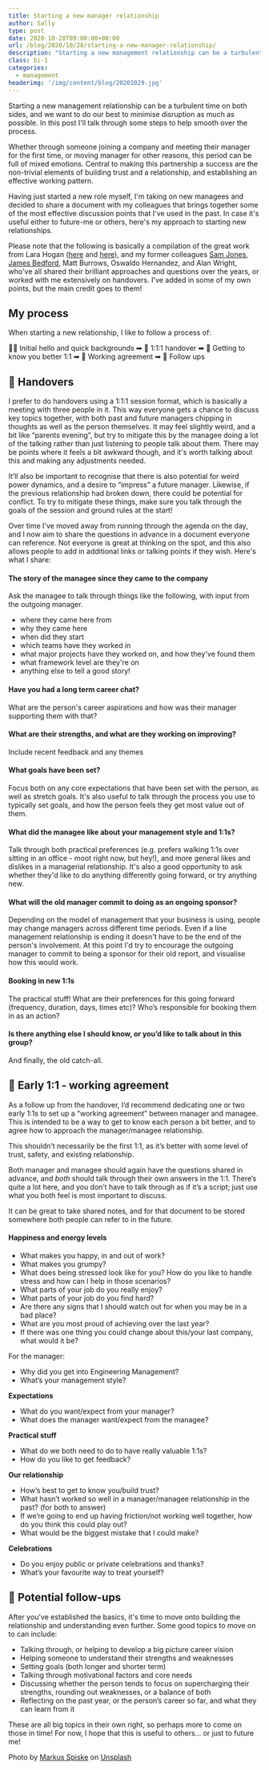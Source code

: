 ```yaml
---
title: Starting a new manager relationship
author: Sally
type: post
date: 2020-10-28T09:00:00+00:00
url: /blog/2020/10/28/starting-a-new-manager-relationship/
description: "Starting a new management relationship can be a turbulent time on both sides, and we want to do our best to minimise disruption as much as possible. In this post I'll talk through some steps to help smooth over the process."
class: bi-1
categories:
  - management
headerimg: '/img/content/blog/20201029.jpg'
---
```


<p class="lede">Starting a new management relationship can be a turbulent time on both sides, and we want to do our best to minimise disruption as much as possible. In this post I'll talk through some steps to help smooth over the process.</p>

Whether through someone joining a company and meeting their manager for the first time, or moving manager for other reasons, this period can be full of mixed emotions. Central to making this partnership a success are the non-trivial elements of building trust and a relationship, and establishing an effective working pattern. 

Having just started a new role myself, I'm taking on new managees and decided to share a document with my colleagues that brings together some of the most effective discussion points that I've used in the past. In case it's useful either to future-me or others, here's my approach to starting new relationships.

Please note that the following is basically a compilation of the great work from Lara Hogan ([here](https://larahogan.me/blog/first-one-on-one-questions/) and [here](https://larahogan.me/blog/manager-handoffs/)), and my former colleagues [Sam Jones](https://adventuresinengineeringmanagement.wordpress.com/2020/04/28/starting-a-new-working-relationship-on-the-right-footing/), [James Bedford](https://www.jame.es/), Matt Burrows, Oswaldo Hernandez, and Alan Wright, who've all shared their brilliant approaches and questions over the years, or worked with me extensively on handovers. I've added in some of my own points, but the main credit goes to them!

## My process
When starting a new relationship, I like to follow a process of:

👋🏻 Initial hello and quick backgrounds ➡
🤝 1:1:1 handover ➡
🍵 Getting to know you better 1:1  ➡ 
📜 Working agreement  ➡ 
🚀 Follow ups

## 🤝 Handovers
I prefer to do handovers using a 1:1:1 session format, which is basically a meeting with three people in it. This way everyone gets a chance to discuss key topics together, with both past and future managers chipping in thoughts as well as the person themselves. It may feel slightly weird, and a bit like “parents evening”, but try to mitigate this by the managee doing a lot of the talking rather than just listening to people talk about them. There may be points where it feels a bit awkward though, and it's worth talking about this and making any adjustments needed.

It’ll also be important to recognise that there is also potential for weird power dynamics, and a desire to “impress” a future manager. Likewise, if the previous relationship had broken down, there could be potential for conflict. To try to mitigate these things, make sure you talk through the goals of the session and ground rules at the start!

Over time I've moved away from running through the agenda on the day, and I now aim to share the questions in advance in a document everyone can reference. Not everyone is great at thinking on the spot, and this also allows people to add in additional links or talking points if they wish. Here's what I share:

#### The story of the managee since they came to the company
Ask the managee to talk through things like the following, with input from the outgoing manager.

* where they came here from
* why they came here
* when did they start
* which teams have they worked in
* what major projects have they worked on, and how they've found them
* what framework level are they're on
* anything else to tell a good story!


#### Have you had a long term career chat?
What are the person's career aspirations and how was their manager supporting them with that?

#### What are their strengths, and what are they working on improving?
Include recent feedback and any themes

#### What goals have been set?
Focus both on any core expectations that have been set with the person, as well as stretch goals. It's also useful to talk through the process you use to typically set goals, and how the person feels they get most value out of them.

#### What did the managee like about your management style and 1:1s?
Talk through both practical preferences (e.g. prefers walking 1:1s over sitting in an office - moot right now, but hey!), and more general likes and dislikes in a managerial relationship. It's also a good opportunity to ask whether they'd like to do anything differently going forward, or try anything new.

#### What will the old manager commit to doing as an ongoing sponsor?
Depending on the model of management that your business is using, people may change managers across different time periods. Even if a line management relationship is ending it doesn't have to be the end of the person's involvement. At this point I'd try to encourage the outgoing manager to commit to being a sponsor for their old report, and visualise how this would work.

#### Booking in new 1:1s
The practical stuff! What are their preferences for this going forward (frequency, duration, days, times etc)? Who’s responsible for booking them in as an action?

#### Is there anything else I should know, or you’d like to talk about in this group?
And finally, the old catch-all.


## 📜 Early 1:1 - working agreement
As a follow up from the handover, I’d recommend dedicating one or two early 1:1s to set up a “working agreement” between manager and managee. This is intended to be a way to get to know each person a bit better, and to agree how to approach the manager/managee relationship.

This shouldn’t necessarily be the first 1:1, as it’s better with some level of trust, safety, and existing relationship.

Both manager and managee should again have the questions shared in advance, and _both_ should talk through their own answers in the 1:1. There’s quite a lot here, and you don’t have to talk through as if it’s a script; just use what you both feel is most important to discuss.

It can be great to take shared notes, and for that document to be stored somewhere both people can refer to in the future.

#### Happiness and energy levels

* What makes you happy, in and out of work?
* What makes you grumpy?
* What does being stressed look like for you? How do you like to handle stress and how can I help in those scenarios?
* What parts of your job do you really enjoy?
* What parts of your job do you find hard?
* Are there any signs that I should watch out for when you may be in a bad place?
* What are you most proud of achieving over the last year?
* If there was one thing you could change about this/your last company, what would it be?

For the manager:
* Why did you get into Engineering Management?
* What’s your management style?


**Expectations**
* What do you want/expect from your manager?
* What does the manager want/expect from the managee?

**Practical stuff**
* What do we both need to do to have really valuable 1:1s?
* How do you like to get feedback?

**Our relationship**
* How’s best to get to know you/build trust?
* What hasn’t worked so well in a manager/managee relationship in the past? (for both to answer)
* If we’re going to end up having friction/not working well together, how do you think this could play out?
* What would be the biggest mistake that I could make? 

**Celebrations**
* Do you enjoy public or private celebrations and thanks?
* What’s your favourite way to treat yourself?

## 🚀 Potential follow-ups
After you've established the basics, it's time to move onto building the relationship and understanding even further. Some good topics to move on to can include:

* Talking through, or helping to develop a big picture career vision
* Helping someone to understand their strengths and weaknesses
* Setting goals (both longer and shorter term)
* Talking through motivational factors and core needs
* Discussing whether the person tends to focus on supercharging their strengths, rounding out weaknesses, or a balance of both
* Reflecting on the past year, or the person’s career so far, and what they can learn from it

These are all big topics in their own right, so perhaps more to come on those in time! For now, I hope that this is useful to others... or just to future me!

<span>Photo by <a href="https://unsplash.com/@markusspiske?utm_source=unsplash&amp;utm_medium=referral&amp;utm_content=creditCopyText">Markus Spiske</a> on <a href="https://unsplash.com/s/photos/pattern?utm_source=unsplash&amp;utm_medium=referral&amp;utm_content=creditCopyText">Unsplash</a></span>